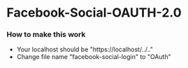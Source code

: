 # Facebook-Social-OAUTH-2.0

<h3> How to make this work </h3>

<ul>
  <li>Your localhost should be "https://localhost/../.."</li>

  <li>Change file name "facebook-social-login" to "OAuth"</li>
  



